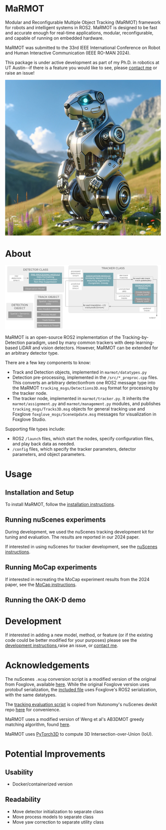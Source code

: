 # MaRMOT
Modular and Reconfigurable Multiple Object Tracking (MaRMOT) framework for robots and intelligent systems in ROS2. MaRMOT is designed to be fast and accurate enough for real-time applications, modular, reconfigurable, and capable of running on embedded hardware.

MaRMOT was submitted to the 33rd IEEE International Conference on Robot and Human Interactive Communication (IEEE RO-MAN 2024).

This package is under active development as part of my Ph.D. in robotics at UT Austin--if there is a feature you would like to see, please [contact me](mailto:john.a.duncan@utexas.edu) or raise an issue!

![](media/MaRMOT.png)

# About
![](media/marmot_flow.png)

MaRMOT is an open-source ROS2 implementation of the Tracking-by-Detection paradigm, used by many common trackers with deep learning-based LiDAR and vision detectors. However, MaRMOT can be extended for an arbitrary detector type. 

There are a few key components to know:
- Track and Detection objects, implemented in `marmot/datatypes.py`
- Detection pre-processing, implemented in the `/src/*_preproc.cpp` files. This converts an arbitrary detectionfrom one ROS2 message type into the MaRMOT `tracking_msgs/Detections3D.msg` format for processing by the tracker node.
- The tracker node, implemented in `marmot/tracker.py`. It inherits the `marmot/assignment.py` and `marmot/management.py` modules, and publishes `tracking_msgs/Tracks3D.msg` objects for general tracking use and Foxglove `foxglove_msgs/SceneUpdate.msg` messages for visualization in Foxglove Studio.

Supporting file types include:
- ROS2 `/launch` files, which start the nodes, specify configuration files, and play back data as needed.
- `/config` files, which specify the tracker parameters, detector parameters, and object parameters.

# Usage

## Installation and Setup
To install MaRMOT, follow the [installation instructions](docs/INSTALL.md).

## Running nuScenes experiments
During development, we used the nuScenes tracking development kit for tuning and evaluation. The results are reported in our 2024 paper.

If interested in using nuScenes for tracker development, see the [nuScenes instructions](docs/NUSCENES.md).

## Running MoCap experiments
If interested in recreating the MoCap experiment results from the 2024 paper, see the [MoCap instructions](docs/MOCAP.md).

## Running the OAK-D demo

# Development
If interested in adding a new model, method, or feature (or if the existing code could be better modified for your purposes) please see the [development instructions](docs/DEVEL.md),raise an issue, or [contact me](mailto:john.a.duncan@utexas.edu).

# Acknowledgements
The nuScenes `.mcap` conversion script is a modified version of the original from Foxglove, available [here](https://github.com/foxglove/nuscenes2mcap). While the original Foxglove version uses protobuf serialization, the [included file](scripts/nuscenes/nuscenes_to_mcap.py) uses Foxglove's ROS2 serialization, with the same datatypes. 

The [tracking evaluation script](scripts/evaluate.py) is copied from Nutonomy's nuScenes devkit repo [here](https://github.com/nutonomy/nuscenes-devkit/tree/master/python-sdk/nuscenes/eval/tracking) for convenience.

MaRMOT uses a modified version of Weng et al's AB3DMOT greedy matching algorithm, found [here](https://github.com/xinshuoweng/AB3DMOT/blob/master/AB3DMOT_libs/matching.py).

MaRMOT uses [PyTorch3D](https://pytorch3d.org/docs/iou3d) to compute 3D Intersection-over-Union (IoU).
# Potential Improvements
## Usability
- Docker/containerized version
## Readability
- Move detector initialization to separate class
- Move process models to separate class
- Move yaw correction to separate utility class
